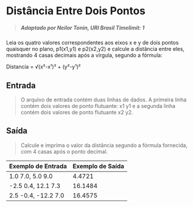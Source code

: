 # Distância Entre Dois Pontos

> ##### Adaptado por Neilor Tonin, URI Brasil Timelimit: 1

Leia os quatro valores correspondentes aos eixos x e y de dois pontos quaisquer no plano, p1(x1,y1) e p2(x2,y2) e calcule a distância entre eles, mostrando 4 casas decimais após a vírgula, segundo a fórmula:

Distancia = √(x²-x¹)² + (y²-y¹)²

## Entrada
> O arquivo de entrada contém duas linhas de dados. A primeira linha contém dois valores de ponto flutuante: x1 y1 e a segunda linha contém dois valores de ponto flutuante x2 y2.

## Saída
> Calcule e imprima o valor da distância segundo a fórmula fornecida, com 4 casas após o ponto decimal.

Exemplo de Entrada |	Exemplo de Saída
-|-
1.0 7.0, 5.0 9.0 | 4.4721
-2.5 0.4, 12.1 7.3 | 16.1484
2.5 -0.4, -12.2 7.0 | 16.4575